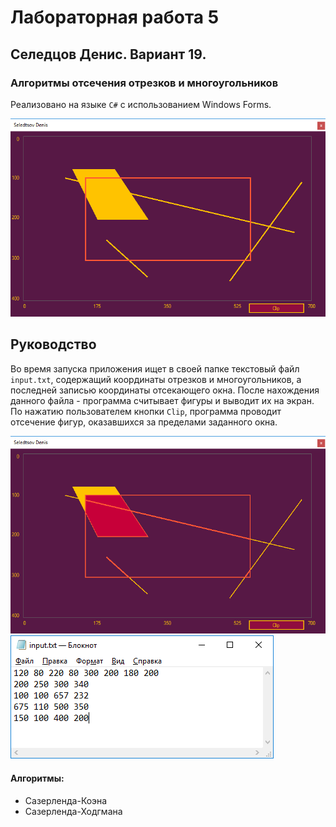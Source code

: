 # Лабораторная работа 5
## Селедцов Денис. Вариант 19.
### Алгоритмы отсечения отрезков и многоугольников

Реализовано на языке `C#` с использованием Windows Forms.

![Screenshot 1_1](Screenshot_1.png)

## Руководство

Во время запуска приложения ищет в своей папке текстовый файл `input.txt`, содержащий координаты отрезков и многоугольников, а
последней записью координаты отсекающего окна. После нахождения данного файла - программа считывает фигуры и выводит их на экран.
По нажатию пользователем кнопки `Clip`, программа проводит отсечение фигур, оказавшихся за пределами заданного окна.

![Screenshot 2_2](Screenshot_2.png)
![Screenshot 3](Screenshot_3.png)

#### Алгоритмы:
- Сазерленда-Коэна
- Сазерленда-Ходгмана
